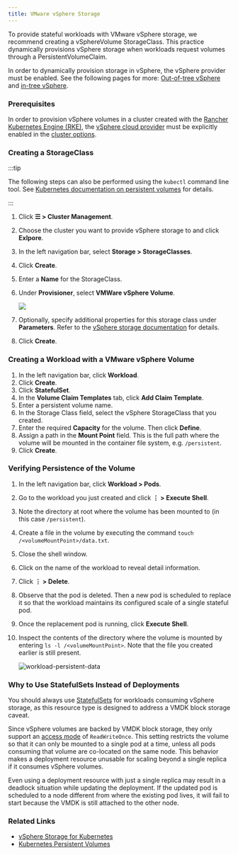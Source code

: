```yaml
---
title: VMware vSphere Storage
---
```


<head>
  <link rel="canonical" href="https://ranchermanager.docs.rancher.com/how-to-guides/new-user-guides/manage-clusters/provisioning-storage-examples/vsphere-storage"/>
</head>

To provide stateful workloads with VMware vSphere storage, we recommend creating a vSphereVolume StorageClass. This practice dynamically provisions vSphere storage when workloads request volumes through a PersistentVolumeClaim.

In order to dynamically provision storage in vSphere, the vSphere provider must be enabled. See the following pages for more: [Out-of-tree vSphere](../../../new-user-guides/kubernetes-clusters-in-rancher-setup/set-up-cloud-providers/configure-out-of-tree-vsphere.md) and [in-tree vSphere](../../../new-user-guides/kubernetes-clusters-in-rancher-setup/set-up-cloud-providers/configure-in-tree-vsphere.md).


### Prerequisites

In order to provision vSphere volumes in a cluster created with the [Rancher Kubernetes Engine (RKE)](../../launch-kubernetes-with-rancher/launch-kubernetes-with-rancher.md), the [vSphere cloud provider](https://rancher.com/docs/rke/latest/en/config-options/cloud-providers/vsphere) must be explicitly enabled in the [cluster options](../../../../reference-guides/cluster-configuration/rancher-server-configuration/rke1-cluster-configuration.md).

### Creating a StorageClass

:::tip

The following steps can also be performed using the `kubectl` command line tool. See [Kubernetes documentation on persistent volumes](https://kubernetes.io/docs/concepts/storage/persistent-volumes/) for details.

:::

1. Click **☰ > Cluster Management**.
1. Choose the cluster you want to provide vSphere storage to and click **Exlpore**.
1. In the left navigation bar, select **Storage > StorageClasses**.
1. Click **Create**.
3. Enter a **Name** for the StorageClass.
4. Under **Provisioner**, select **VMWare vSphere Volume**.

    ![](/img/vsphere-storage-class.png)

5. Optionally, specify additional properties for this storage class under **Parameters**. Refer to the [vSphere storage documentation](https://github.com/vmware-archive/vsphere-storage-for-kubernetes/blob/master/documentation/storageclass.md) for details.
5. Click **Create**.

### Creating a Workload with a VMware vSphere Volume

1. In the left navigation bar, click **Workload**.
1. Click **Create**.
1. Click **StatefulSet**.
1. In the **Volume Claim Templates** tab, click **Add Claim Template**.
1. Enter a persistent volume name.
1. In the Storage Class field, select the vSphere StorageClass that you created.
6. Enter the required **Capacity** for the volume. Then click **Define**.
7. Assign a path in the **Mount Point** field. This is the full path where the volume will be mounted in the container file system, e.g. `/persistent`.
8. Click **Create**.

### Verifying Persistence of the Volume

1. In the left navigation bar, click **Workload > Pods**.
1. Go to the workload you just created and click **⋮ > Execute Shell**.
2. Note the directory at root where the volume has been mounted to (in this case `/persistent`).
3. Create a file in the volume by executing the command `touch /<volumeMountPoint>/data.txt`.
4. Close the shell window.
5. Click on the name of the workload to reveal detail information.
7. Click **⋮ > Delete**.
8. Observe that the pod is deleted. Then a new pod is scheduled to replace it so that the workload maintains its configured scale of a single stateful pod.
9. Once the replacement pod is running, click **Execute Shell**.
10. Inspect the contents of the directory where the volume is mounted by entering `ls -l /<volumeMountPoint>`. Note that the file you created earlier is still present.

    ![workload-persistent-data](/img/workload-persistent-data.png)

### Why to Use StatefulSets Instead of Deployments

You should always use [StatefulSets](https://kubernetes.io/docs/concepts/workloads/controllers/statefulset/) for workloads consuming vSphere storage, as this resource type is designed to address a VMDK block storage caveat.

Since vSphere volumes are backed by VMDK block storage, they only support an [access mode](https://kubernetes.io/docs/concepts/storage/persistent-volumes/#persistentvolumeclaims) of `ReadWriteOnce`. This setting restricts the volume so that it can only be mounted to a single pod at a time, unless all pods consuming that volume are co-located on the same node. This behavior makes a deployment resource unusable for scaling beyond a single replica if it consumes vSphere volumes.

Even using a deployment resource with just a single replica may result in a deadlock situation while updating the deployment. If the updated pod is scheduled to a node different from where the existing pod lives, it will fail to start because the VMDK is still attached to the other node.

### Related Links

- [vSphere Storage for Kubernetes](https://github.com/vmware-archive/vsphere-storage-for-kubernetes/tree/master/documentation)
- [Kubernetes Persistent Volumes](https://kubernetes.io/docs/concepts/storage/persistent-volumes/)

